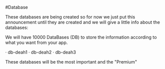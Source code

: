 #Database

These databases are being created so for now we just put this announcement until they are created and we will give a little info about the databases:

We will have 10000 DataBases (DB) to store the information according to what you want from your app.

· db-deah1
· db-deah2
· db-deah3

These databases will be the most important and the "Premium"